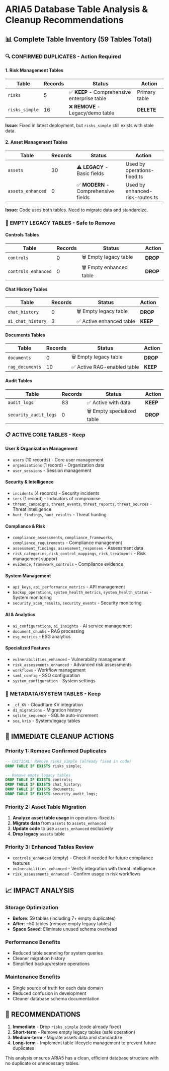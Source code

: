 # ARIA5 Database Table Analysis & Cleanup Recommendations

## 📊 Complete Table Inventory (59 Tables Total)

### 🔍 **CONFIRMED DUPLICATES - Action Required**

#### 1. **Risk Management Tables**
| Table | Records | Status | Action |
|-------|---------|--------|--------|
| `risks` | 5 | ✅ **KEEP** - Comprehensive enterprise table | Primary table |
| `risks_simple` | 16 | ❌ **REMOVE** - Legacy/demo table | **DELETE** |

**Issue**: Fixed in latest deployment, but `risks_simple` still exists with stale data.

#### 2. **Asset Management Tables** 
| Table | Records | Status | Action |
|-------|---------|--------|--------|
| `assets` | 30 | ⚠️ **LEGACY** - Basic fields | Used by operations-fixed.ts |
| `assets_enhanced` | 0 | ✅ **MODERN** - Comprehensive fields | Used by enhanced-risk-routes.ts |

**Issue**: Code uses both tables. Need to migrate data and standardize.

### 🧹 **EMPTY LEGACY TABLES - Safe to Remove**

#### Controls Tables
| Table | Records | Status | Action |
|-------|---------|--------|--------|
| `controls` | 0 | 🗑️ Empty legacy table | **DROP** |
| `controls_enhanced` | 0 | 🗑️ Empty enhanced table | **DROP** |

#### Chat History Tables  
| Table | Records | Status | Action |
|-------|---------|--------|--------|
| `chat_history` | 0 | 🗑️ Empty legacy table | **DROP** |
| `ai_chat_history` | 3 | ✅ Active enhanced table | **KEEP** |

#### Documents Tables
| Table | Records | Status | Action |
|-------|---------|--------|--------|
| `documents` | 0 | 🗑️ Empty legacy table | **DROP** |
| `rag_documents` | 10 | ✅ Active RAG-enabled table | **KEEP** |

#### Audit Tables
| Table | Records | Status | Action |
|-------|---------|--------|--------|
| `audit_logs` | 83 | ✅ Active with data | **KEEP** |
| `security_audit_logs` | 0 | 🗑️ Empty specialized table | **DROP** |

### 📋 **ACTIVE CORE TABLES - Keep**

#### User & Organization Management
- `users` (10 records) - Core user management
- `organizations` (1 record) - Organization data
- `user_sessions` - Session management

#### Security & Intelligence  
- `incidents` (4 records) - Security incidents
- `iocs` (1 record) - Indicators of compromise  
- `threat_campaigns`, `threat_events`, `threat_reports`, `threat_sources` - Threat intelligence
- `hunt_findings`, `hunt_results` - Threat hunting

#### Compliance & Risk
- `compliance_assessments`, `compliance_frameworks`, `compliance_requirements` - Compliance management
- `assessment_findings`, `assessment_responses` - Assessment data
- `risk_categories`, `risk_control_mappings`, `risk_treatments` - Risk management support
- `evidence`, `framework_controls` - Compliance evidence

#### System Management
- `api_keys`, `api_performance_metrics` - API management
- `backup_operations`, `system_health_metrics`, `system_health_status` - System monitoring
- `security_scan_results`, `security_events` - Security monitoring

#### AI & Analytics
- `ai_configurations`, `ai_insights` - AI service management
- `document_chunks` - RAG processing
- `esg_metrics` - ESG analytics

#### Specialized Features
- `vulnerabilities_enhanced` - Vulnerability management  
- `risk_assessments_enhanced` - Advanced risk assessments
- `workflows` - Workflow management
- `saml_config` - SSO configuration
- `system_configuration` - System settings

### 🔧 **METADATA/SYSTEM TABLES - Keep**
- `_cf_KV` - Cloudflare KV integration
- `d1_migrations` - Migration history
- `sqlite_sequence` - SQLite auto-increment
- `soa`, `kris` - System/legacy tables

## 🚨 **IMMEDIATE CLEANUP ACTIONS**

### Priority 1: Remove Confirmed Duplicates
```sql
-- CRITICAL: Remove risks_simple (already fixed in code)
DROP TABLE IF EXISTS risks_simple;

-- Remove empty legacy tables  
DROP TABLE IF EXISTS controls;
DROP TABLE IF EXISTS chat_history;
DROP TABLE IF EXISTS documents;
DROP TABLE IF EXISTS security_audit_logs;
```

### Priority 2: Asset Table Migration
1. **Analyze asset table usage** in operations-fixed.ts
2. **Migrate data** from `assets` to `assets_enhanced`  
3. **Update code** to use `assets_enhanced` exclusively
4. **Drop legacy** `assets` table

### Priority 3: Enhanced Tables Review
- `controls_enhanced` (empty) - Check if needed for future compliance features
- `vulnerabilities_enhanced` - Verify integration with threat intelligence
- `risk_assessments_enhanced` - Confirm usage in risk workflows

## 📈 **IMPACT ANALYSIS**

### Storage Optimization
- **Before**: 59 tables (including 7+ empty duplicates)  
- **After**: ~50 tables (remove empty legacy tables)
- **Space Saved**: Eliminate unused schema overhead

### Performance Benefits
- Reduced table scanning for system queries
- Cleaner migration history  
- Simplified backup/restore operations

### Maintenance Benefits
- Single source of truth for each data domain
- Reduced confusion in development
- Cleaner database schema documentation

## 🎯 **RECOMMENDATIONS**

1. **Immediate** - Drop `risks_simple` (code already fixed)
2. **Short-term** - Remove empty legacy tables (safe operation)
3. **Medium-term** - Migrate assets data and standardize
4. **Long-term** - Implement table lifecycle management to prevent future duplicates

This analysis ensures ARIA5 has a clean, efficient database structure with no duplicate or unnecessary tables.